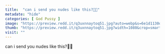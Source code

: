 ```yaml
---
title:  "can i send you nudes like this?💜💕"
metadate: "hide"
categories: [ God Pussy ]
image: "https://preview.redd.it/q3uxnnaytoq51.jpg?auto=webp&s=6e1d1130dbe540c4ab27619e2c4aace02dfe1e5a"
thumb: "https://preview.redd.it/q3uxnnaytoq51.jpg?width=1080&crop=smart&auto=webp&s=29a5b52b070a0a4f31d8b4f72598c2cfd6612be3"
visit: ""
---
```

can i send you nudes like this?💜💕
